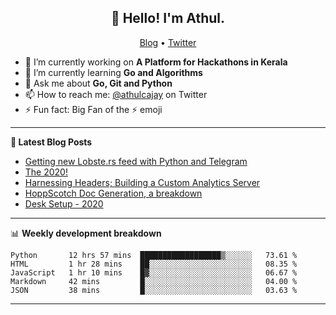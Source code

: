 <h2 align="center">👋 Hello! I'm Athul.</h2>
<p align="center">
  <a href="https://blog.athulcyriac.xyz">Blog</a> •
  <a href="https://twitter.com/athulcajay">Twitter</a>
</p>


- 🔭 I’m currently working on **A Platform for Hackathons in Kerala**
- 🌱 I’m currently learning **Go and Algorithms**
- 💬 Ask me about **Go, Git and Python**
- 📫 How to reach me: [@athulcajay](https://twitter.com/athulcajay) on Twitter
- ⚡ Fun fact: Big Fan of the :zap: emoji

-------

**📝 Latest Blog Posts**

<!-- BLOG-POST-LIST:START -->
- [Getting new Lobste.rs feed with Python and Telegram](https://blog.athulcyriac.xyz/lobsters_feed/)
- [The 2020!](https://blog.athulcyriac.xyz/2020/)
- [Harnessing Headers; Building a Custom Analytics Server](https://blog.athulcyriac.xyz/analytics_from_scratch/)
- [HoppScotch Doc Generation, a breakdown](https://blog.athulcyriac.xyz/hopp-gen/)
- [Desk Setup - 2020](https://blog.athulcyriac.xyz/desk-2020/)
<!-- BLOG-POST-LIST:END -->

-------

📊 **Weekly development breakdown**
<!--START_SECTION:waka-->
```text
Python       12 hrs 57 mins  ██████████████████▒░░░░░░   73.61 % 
HTML         1 hr 28 mins    ██░░░░░░░░░░░░░░░░░░░░░░░   08.35 % 
JavaScript   1 hr 10 mins    █▓░░░░░░░░░░░░░░░░░░░░░░░   06.67 % 
Markdown     42 mins         █░░░░░░░░░░░░░░░░░░░░░░░░   04.00 % 
JSON         38 mins         █░░░░░░░░░░░░░░░░░░░░░░░░   03.63 % 
```
<!--END_SECTION:waka-->

-------
